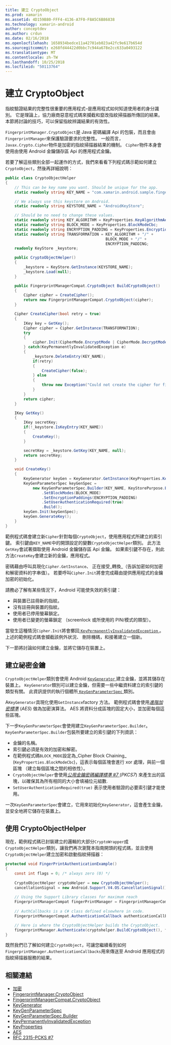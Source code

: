 ```yaml
---
title: 建立 CryptoObject
ms.prod: xamarin
ms.assetid: 4D159B80-FFF4-4136-A7F0-F8A5C6B86838
ms.technology: xamarin-android
author: conceptdev
ms.author: crdun
ms.date: 02/16/2018
ms.openlocfilehash: 1658934bedce11a42701eb023a42fc9e617b654d
ms.sourcegitcommit: e268fd44422d0bbc7c944a678e2cc633a0493122
ms.translationtype: MT
ms.contentlocale: zh-TW
ms.lasthandoff: 10/25/2018
ms.locfileid: "50113764"
---
```

# <a name="creating-a-cryptoobject"></a>建立 CryptoObject

指紋驗證結果的完整性很重要的應用程式&ndash;是應用程式如何知道使用者的身分識別。 它是理論上，協力廠商惡意程式碼來攔截和竄改指紋掃描器所傳回的結果。 本節將討論的技巧，可以保留指紋辨識結果的有效性。 

`FingerprintManager.CryptoObject`是 Java 密碼編譯 Api 的包裝，而且會由`FingerprintManager`來保護驗證要求的完整性。 一般而言，`Javax.Crypto.Cipher`物件是加密的指紋掃描器結果的機制。 `Cipher`物件本身會使用由使用 Android 金鑰儲存區 Api 的應用程式金鑰。

若要了解這些類別全部一起運作的方式，我們來看看下列程式碼示範如何建立`CryptoObject`，然後再詳細說明：

```csharp
public class CryptoObjectHelper
{
    // This can be key name you want. Should be unique for the app.
    static readonly string KEY_NAME = "com.xamarin.android.sample.fingerprint_authentication_key";

    // We always use this keystore on Android.
    static readonly string KEYSTORE_NAME = "AndroidKeyStore";

    // Should be no need to change these values.
    static readonly string KEY_ALGORITHM = KeyProperties.KeyAlgorithmAes;
    static readonly string BLOCK_MODE = KeyProperties.BlockModeCbc;
    static readonly string ENCRYPTION_PADDING = KeyProperties.EncryptionPaddingPkcs7;
    static readonly string TRANSFORMATION = KEY_ALGORITHM + "/" +
                                            BLOCK_MODE + "/" +
                                            ENCRYPTION_PADDING;
    readonly KeyStore _keystore;

    public CryptoObjectHelper()
    {
        _keystore = KeyStore.GetInstance(KEYSTORE_NAME);
        _keystore.Load(null);
    }

    public FingerprintManagerCompat.CryptoObject BuildCryptoObject()
    {
        Cipher cipher = CreateCipher();
        return new FingerprintManagerCompat.CryptoObject(cipher);
    }

    Cipher CreateCipher(bool retry = true)
    {
        IKey key = GetKey();
        Cipher cipher = Cipher.GetInstance(TRANSFORMATION);
        try
        {
            cipher.Init(CipherMode.EncryptMode | CipherMode.DecryptMode, key);
        } catch(KeyPermanentlyInvalidatedException e)
        {
            _keystore.DeleteEntry(KEY_NAME);
            if(retry)
            {
                CreateCipher(false);
            } else
            {
                throw new Exception("Could not create the cipher for fingerprint authentication.", e);
            }
        }
        return cipher;
    }

    IKey GetKey()
    {
        IKey secretKey;
        if(!_keystore.IsKeyEntry(KEY_NAME))
        {
            CreateKey();
        }

        secretKey = _keystore.GetKey(KEY_NAME, null);
        return secretKey;
    }

    void CreateKey()
    {
        KeyGenerator keyGen = KeyGenerator.GetInstance(KeyProperties.KeyAlgorithmAes, KEYSTORE_NAME);
        KeyGenParameterSpec keyGenSpec =
            new KeyGenParameterSpec.Builder(KEY_NAME, KeyStorePurpose.Encrypt | KeyStorePurpose.Decrypt)
                .SetBlockModes(BLOCK_MODE)
                .SetEncryptionPaddings(ENCRYPTION_PADDING)
                .SetUserAuthenticationRequired(true)
                .Build();
        keyGen.Init(keyGenSpec);
        keyGen.GenerateKey();
    }
}
```

範例程式碼會建立新`Cipher`針對每個`CryptoObject`，使用應用程式所建立的索引鍵。 索引鍵由`KEY_NAME`中的開頭設定的變數`CryptoObjectHelper`類別。 此方法`GetKey`會試著擷取使用 Android 金鑰儲存區 Api 金鑰。 如果索引鍵不存在，則此方法`CreateKey`會建立新的金鑰，應用程式。

密碼藉由呼叫具現化`Cipher.GetInstance`、 正在接受_轉換_（告訴加密如何加密和解密資料的字串值）。 若要呼叫`Cipher.Init`將會完成藉由提供應用程式的金鑰加密的初始化。 

請務必了解有某些情況下，Android 可能使失效的索引鍵： 

* 與裝置已註冊新的指紋。
* 沒有註冊與裝置的指紋。
* 使用者已停用螢幕鎖定。
* 使用者已變更的螢幕鎖定 （screenlock 或所使用的 PIN/模式的類型）。

當發生這種情況`Cipher.Init`將會擲回[ `KeyPermanentlyInvalidatedException` ](http://developer.android.com/reference/android/security/keystore/KeyPermanentlyInvalidatedException.html)。 上述的範例程式碼會攔截該例外狀況、 刪除機碼，和接著建立一個新。

下一節將討論如何建立金鑰，並將它儲存在裝置上。

## <a name="creating-a-secret-key"></a>建立祕密金鑰

`CryptoObjectHelper`類別會使用 Android [ `KeyGenerator` ](https://developer.xamarin.com/api/type/Javax.Crypto.KeyGenerator/)建立金鑰，並將其儲存在裝置上。 `KeyGenerator`類別可以建立金鑰，但需要一些中繼資料建立的索引鍵的類型有關。 此資訊提供的執行個體所[ `KeyGenParameterSpec` ](http://developer.android.com/reference/android/security/keystore/KeyGenParameterSpec.html)類別。 

A`KeyGenerator`具現化使用`GetInstance`factory 方法。 範例程式碼會使用[_進階加密標準_](https://en.wikipedia.org/wiki/Advanced_Encryption_Standard) (_AES_) 做為加密演算法。 AES 將資料分成區塊的固定大小，並加密每個這些區塊。

下一步`KeyGenParameterSpec`會使用建立`KeyGenParameterSpec.Builder`。 `KeyGenParameterSpec.Builder`包裝所要建立的索引鍵的下列資訊：

* 金鑰的名稱。
* 索引鍵必須是有效的加密和解密。
* 在範例程式碼`BLOCK_MODE`設定為_Cipher Block Chaining_ (`KeyProperties.BlockModeCbc`)，這表示每個區塊會進行 xor 處理，與前一個區塊 （建立每個區塊之間的相依性）。 
* `CryptoObjectHelper`會使用[_公用金鑰密碼編譯標準 #7_ ](https://tools.ietf.org/html/rfc2315) (_PKCS7_) 來產生出的區塊，以確保其為所有相同的大小會填補位元組數.
* `SetUserAuthenticationRequired(true)` 表示使用者驗證的必要索引鍵才能使用。

一次`KeyGenParameterSpec`會建立，它用來初始化`KeyGenerator`，這會產生金鑰，並安全地將它儲存在裝置上。 

## <a name="using-the-cryptoobjecthelper"></a>使用 CryptoObjectHelper

現在，範例程式碼已封裝建立的邏輯的大部分`CryptoWrapper`成`CryptoObjectHelper`類別，讓我們再次瀏覽本指南開頭的程式碼，並且使用`CryptoObjectHelper`建立加密和啟動指紋掃描器： 

```csharp
protected void FingerPrintAuthenticationExample()
{
    const int flags = 0; /* always zero (0) */
    
    CryptoObjectHelper cryptoHelper = new CryptoObjectHelper();
    cancellationSignal = new Android.Support.V4.OS.CancellationSignal();
    
    // Using the Support Library classes for maximum reach
    FingerprintManagerCompat fingerPrintManager = FingerprintManagerCompat.From(this);
    
    // AuthCallbacks is a C# class defined elsewhere in code.
    FingerprintManagerCompat.AuthenticationCallback authenticationCallback = new MyAuthCallbackSample(this);

    // Here is where the CryptoObjectHelper builds the CryptoObject. 
    fingerprintManager.Authenticate(cryptohelper.BuildCryptoObject(), flags, cancellationSignal, authenticationCallback, null);
}
```

既然我們已了解如何建立`CryptoObject`，可讓您繼續看到如何`FingerprintManager.AuthenticationCallbacks`用來傳送至 Android 應用程式的指紋掃描器服務的結果。



## <a name="related-links"></a>相關連結

- [加密](https://developer.xamarin.com/api/type/Javax.Crypto.Cipher/)
- [FingerprintManager.CryptoObject](http://developer.android.com/reference/android/hardware/fingerprint/FingerprintManager.CryptoObject.html)
- [FingerprintManagerCompat.CryptoObject](http://developer.android.com/reference/android/support/v4/hardware/fingerprint/FingerprintManagerCompat.CryptoObject.html)
- [KeyGenerator](https://developer.xamarin.com/api/type/Javax.Crypto.KeyGenerator/)
- [KeyGenParameterSpec](http://developer.android.com/reference/android/security/keystore/KeyGenParameterSpec.html)
- [KeyGenParameterSpec.Builder](http://developer.android.com/reference/android/security/keystore/KeyGenParameterSpec.Builder.html)
- [KeyPermanentlyInvalidatedException](http://developer.android.com/reference/android/security/keystore/KeyPermanentlyInvalidatedException.html)
- [KeyProperties](http://developer.android.com/reference/android/security/keystore/KeyProperties.html)
- [AES](https://en.wikipedia.org/wiki/Advanced_Encryption_Standard)
- [RFC 2315-PCKS #7](https://tools.ietf.org/html/rfc2315)
